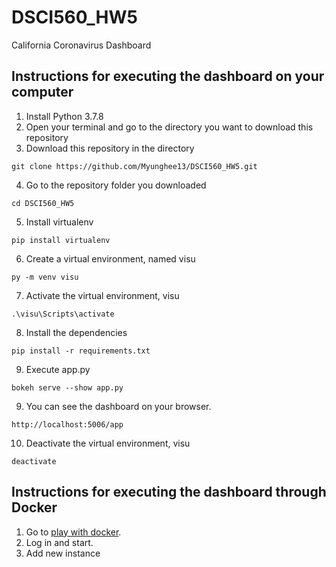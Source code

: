 # DSCI560_HW5
California Coronavirus Dashboard

## Instructions for executing the dashboard on your computer
1. Install Python 3.7.8
2. Open your terminal and go to the directory you want to download this repository
3. Download this repository in the directory
```
git clone https://github.com/Myunghee13/DSCI560_HW5.git
```
4. Go to the repository folder you downloaded 
```
cd DSCI560_HW5
```
5. Install virtualenv
```
pip install virtualenv
```
6. Create a virtual environment, named visu
```
py -m venv visu
```
7. Activate the virtual environment, visu
```
.\visu\Scripts\activate
```
8. Install the dependencies
```
pip install -r requirements.txt
```
9. Execute app.py
```
bokeh serve --show app.py
```
9. You can see the dashboard on your browser.
```
http://localhost:5006/app
```
10. Deactivate the virtual environment, visu
```
deactivate
```
## Instructions for executing the dashboard through Docker
1. Go to [play with docker](https://labs.play-with-docker.com/).
2. Log in and start.
3. Add new instance

